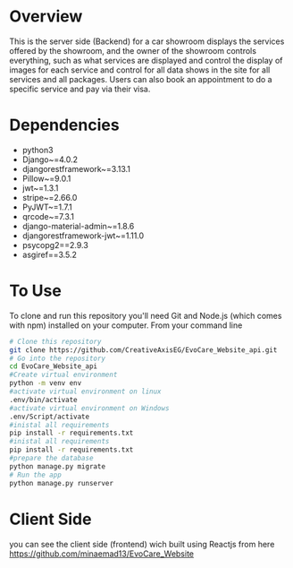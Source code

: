 # Overview


This is the server side (Backend) for a car showroom displays the services offered by the showroom, and the owner of the showroom controls everything, such as what services are displayed and control the display of images for each service and control for all data shows in the site for all services and all packages. Users can also book an appointment to do a specific service and pay via their visa.


# Dependencies

- python3
- Django~=4.0.2
- djangorestframework~=3.13.1
- Pillow~=9.0.1
- jwt~=1.3.1
- stripe~=2.66.0
- PyJWT~=1.7.1
- qrcode~=7.3.1
- django-material-admin~=1.8.6
- djangorestframework-jwt~=1.11.0
- psycopg2==2.9.3
- asgiref==3.5.2

# To Use

To clone and run this repository you'll need Git and Node.js (which comes with npm) installed on your computer. From your command line

```bash
# Clone this repository
git clone https://github.com/CreativeAxisEG/EvoCare_Website_api.git
# Go into the repository
cd EvoCare_Website_api
#Create virtual environment 
python -m venv env
#activate virtual environment on linux
.env/bin/activate
#activate virtual environment on Windows
.env/Script/activate
#inistal all requirements
pip install -r requirements.txt
#inistal all requirements
pip install -r requirements.txt
#prepare the database 
python manage.py migrate
# Run the app
python manage.py runserver
```

# Client Side 

you can see the client side (frontend) wich built using Reactjs from here
https://github.com/minaemad13/EvoCare_Website
